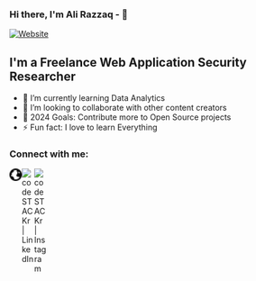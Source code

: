 ### Hi there, I'm Ali Razzaq - 👋

[![Website](https://img.shields.io/website?label=alirazzaq.me&style=for-the-badge&url=http%3A%2F%2Falirazzaq.me)](http://alirazzaq.me)

## I'm a Freelance Web Application Security Researcher

- 🌱 I’m currently learning Data Analytics
- 👯 I’m looking to collaborate with other content creators
- 🥅 2024 Goals: Contribute more to Open Source projects
- ⚡ Fun fact: I love to learn Everything



### Connect with me:

[<img align="left" alt="codeSTACKr.com" width="22px" src="https://raw.githubusercontent.com/iconic/open-iconic/master/svg/globe.svg" />][website]
[<img align="left" alt="codeSTACKr | LinkedIn" width="22px" src="https://cdn.jsdelivr.net/npm/simple-icons@v3/icons/linkedin.svg" />][linkedin]
[<img align="left" alt="codeSTACKr | Instagram" width="22px" src="https://cdn.jsdelivr.net/npm/simple-icons@v3/icons/instagram.svg" />][instagram]





</details>

[website]: http://alirazzaq.me
[instagram]: https://instagram.com/alirazzaq_
[linkedin]: https://linkedin.com/in/alirazzaq
